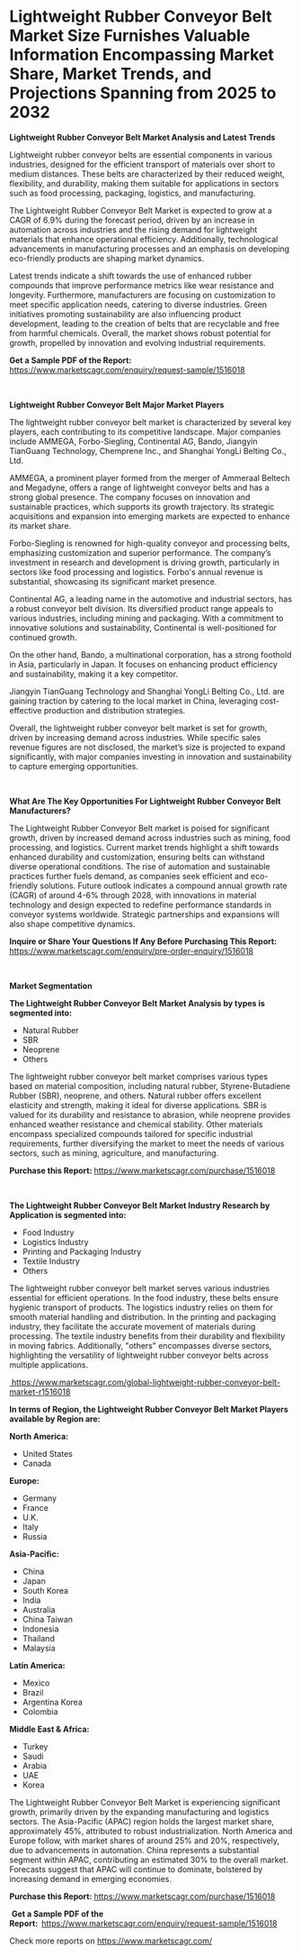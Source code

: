 <p><h1>Lightweight Rubber Conveyor Belt Market Size Furnishes Valuable Information Encompassing Market Share, Market Trends, and Projections Spanning from 2025 to 2032</h1></p><p><strong>Lightweight Rubber Conveyor Belt Market Analysis and Latest Trends</strong></p>
<p><p>Lightweight rubber conveyor belts are essential components in various industries, designed for the efficient transport of materials over short to medium distances. These belts are characterized by their reduced weight, flexibility, and durability, making them suitable for applications in sectors such as food processing, packaging, logistics, and manufacturing. </p><p>The Lightweight Rubber Conveyor Belt Market is expected to grow at a CAGR of 6.9% during the forecast period, driven by an increase in automation across industries and the rising demand for lightweight materials that enhance operational efficiency. Additionally, technological advancements in manufacturing processes and an emphasis on developing eco-friendly products are shaping market dynamics. </p><p>Latest trends indicate a shift towards the use of enhanced rubber compounds that improve performance metrics like wear resistance and longevity. Furthermore, manufacturers are focusing on customization to meet specific application needs, catering to diverse industries. Green initiatives promoting sustainability are also influencing product development, leading to the creation of belts that are recyclable and free from harmful chemicals. Overall, the market shows robust potential for growth, propelled by innovation and evolving industrial requirements.</p></p>
<p><strong>Get a Sample PDF of the Report:&nbsp;</strong> <a href="https://www.marketscagr.com/enquiry/request-sample/1516018?utm_campaign=1889&utm_medium=2&utm_source=Github&utm_content=ia&utm_term=18012025&utm_id=lightweight-rubber-conveyor-belt">https://www.marketscagr.com/enquiry/request-sample/1516018</a></p>
<p>&nbsp;</p>
<p><strong>Lightweight Rubber Conveyor Belt Major Market Players</strong></p>
<p><p>The lightweight rubber conveyor belt market is characterized by several key players, each contributing to its competitive landscape. Major companies include AMMEGA, Forbo-Siegling, Continental AG, Bando, Jiangyin TianGuang Technology, Chemprene Inc., and Shanghai YongLi Belting Co., Ltd. </p><p>AMMEGA, a prominent player formed from the merger of Ammeraal Beltech and Megadyne, offers a range of lightweight conveyor belts and has a strong global presence. The company focuses on innovation and sustainable practices, which supports its growth trajectory. Its strategic acquisitions and expansion into emerging markets are expected to enhance its market share.</p><p>Forbo-Siegling is renowned for high-quality conveyor and processing belts, emphasizing customization and superior performance. The company’s investment in research and development is driving growth, particularly in sectors like food processing and logistics. Forbo's annual revenue is substantial, showcasing its significant market presence.</p><p>Continental AG, a leading name in the automotive and industrial sectors, has a robust conveyor belt division. Its diversified product range appeals to various industries, including mining and packaging. With a commitment to innovative solutions and sustainability, Continental is well-positioned for continued growth.</p><p>On the other hand, Bando, a multinational corporation, has a strong foothold in Asia, particularly in Japan. It focuses on enhancing product efficiency and sustainability, making it a key competitor.</p><p>Jiangyin TianGuang Technology and Shanghai YongLi Belting Co., Ltd. are gaining traction by catering to the local market in China, leveraging cost-effective production and distribution strategies. </p><p>Overall, the lightweight rubber conveyor belt market is set for growth, driven by increasing demand across industries. While specific sales revenue figures are not disclosed, the market’s size is projected to expand significantly, with major companies investing in innovation and sustainability to capture emerging opportunities.</p></p>
<p>&nbsp;</p>
<p><strong>What Are The Key Opportunities For Lightweight Rubber Conveyor Belt Manufacturers?</strong></p>
<p><p>The Lightweight Rubber Conveyor Belt market is poised for significant growth, driven by increased demand across industries such as mining, food processing, and logistics. Current market trends highlight a shift towards enhanced durability and customization, ensuring belts can withstand diverse operational conditions. The rise of automation and sustainable practices further fuels demand, as companies seek efficient and eco-friendly solutions. Future outlook indicates a compound annual growth rate (CAGR) of around 4-6% through 2028, with innovations in material technology and design expected to redefine performance standards in conveyor systems worldwide. Strategic partnerships and expansions will also shape competitive dynamics.</p></p>
<p><strong>Inquire or Share Your Questions If Any Before Purchasing This Report:</strong> <a href="https://www.marketscagr.com/enquiry/pre-order-enquiry/1516018?utm_campaign=1889&utm_medium=2&utm_source=Github&utm_content=ia&utm_term=18012025&utm_id=lightweight-rubber-conveyor-belt">https://www.marketscagr.com/enquiry/pre-order-enquiry/1516018</a></p>
<p>&nbsp;</p>
<p><strong>Market Segmentation</strong></p>
<p><strong>The Lightweight Rubber Conveyor Belt Market Analysis by types is segmented into:</strong></p>
<p><ul><li>Natural Rubber</li><li>SBR</li><li>Neoprene</li><li>Others</li></ul></p>
<p><p>The lightweight rubber conveyor belt market comprises various types based on material composition, including natural rubber, Styrene-Butadiene Rubber (SBR), neoprene, and others. Natural rubber offers excellent elasticity and strength, making it ideal for diverse applications. SBR is valued for its durability and resistance to abrasion, while neoprene provides enhanced weather resistance and chemical stability. Other materials encompass specialized compounds tailored for specific industrial requirements, further diversifying the market to meet the needs of various sectors, such as mining, agriculture, and manufacturing.</p></p>
<p><strong>Purchase this Report:&nbsp;</strong><a href="https://www.marketscagr.com/purchase/1516018?utm_campaign=1889&utm_medium=2&utm_source=Github&utm_content=ia&utm_term=18012025&utm_id=lightweight-rubber-conveyor-belt">https://www.marketscagr.com/purchase/1516018</a></p>
<p>&nbsp;</p>
<p><strong>The Lightweight Rubber Conveyor Belt Market Industry Research by Application is segmented into:</strong></p>
<p><ul><li>Food Industry</li><li>Logistics Industry</li><li>Printing and Packaging Industry</li><li>Textile Industry</li><li>Others</li></ul></p>
<p><p>The lightweight rubber conveyor belt market serves various industries essential for efficient operations. In the food industry, these belts ensure hygienic transport of products. The logistics industry relies on them for smooth material handling and distribution. In the printing and packaging industry, they facilitate the accurate movement of materials during processing. The textile industry benefits from their durability and flexibility in moving fabrics. Additionally, "others" encompasses diverse sectors, highlighting the versatility of lightweight rubber conveyor belts across multiple applications.</p></p>
<p><a href="https://www.marketscagr.com/global-lightweight-rubber-conveyor-belt-market-r1516018?utm_campaign=1889&utm_medium=2&utm_source=Github&utm_content=ia&utm_term=18012025&utm_id=lightweight-rubber-conveyor-belt">&nbsp;https://www.marketscagr.com/global-lightweight-rubber-conveyor-belt-market-r1516018</a></p>
<p><strong>In terms of Region, the Lightweight Rubber Conveyor Belt Market Players available by Region are:</strong></p>
<p>
    <p> <strong> North America: </strong>
        <ul>
            <li>United States</li>
            <li>Canada</li>
        </ul>
        </p> 
    <p> <strong> Europe: </strong>
        <ul>
            <li>Germany</li>
            <li>France</li>
            <li>U.K.</li>
            <li>Italy</li>
            <li>Russia</li>
        </ul>
        </p> 
    <p> <strong> Asia-Pacific: </strong>
        <ul>
            <li>China</li>
            <li>Japan</li>
            <li>South Korea</li>
            <li>India</li>
            <li>Australia</li>
            <li>China Taiwan</li>
            <li>Indonesia</li>
            <li>Thailand</li>
            <li>Malaysia</li>
        </ul>
        </p> 
    <p> <strong> Latin America: </strong>
        <ul>
            <li>Mexico</li>
            <li>Brazil</li>
            <li>Argentina Korea</li>
            <li>Colombia</li>
        </ul>
        </p> 
    <p> <strong> Middle East & Africa: </strong>
        <ul>
            <li>Turkey</li>
            <li>Saudi</li>
            <li>Arabia</li>
            <li>UAE</li>
            <li>Korea</li>
        </ul>
    </p>
    </p>
<p><p>The Lightweight Rubber Conveyor Belt Market is experiencing significant growth, primarily driven by the expanding manufacturing and logistics sectors. The Asia-Pacific (APAC) region holds the largest market share, approximately 45%, attributed to robust industrialization. North America and Europe follow, with market shares of around 25% and 20%, respectively, due to advancements in automation. China represents a substantial segment within APAC, contributing an estimated 30% to the overall market. Forecasts suggest that APAC will continue to dominate, bolstered by increasing demand in emerging economies.</p></p>
<p><strong>Purchase this Report: </strong><a href="https://www.marketscagr.com/purchase/1516018?utm_campaign=1889&utm_medium=2&utm_source=Github&utm_content=ia&utm_term=18012025&utm_id=lightweight-rubber-conveyor-belt">https://www.marketscagr.com/purchase/1516018</a></p>
<p>&nbsp;<strong>Get a Sample PDF of the Report:&nbsp;&nbsp;</strong><a href="https://www.marketscagr.com/enquiry/request-sample/1516018?utm_campaign=1889&utm_medium=2&utm_source=Github&utm_content=ia&utm_term=18012025&utm_id=lightweight-rubber-conveyor-belt">https://www.marketscagr.com/enquiry/request-sample/1516018</a></p>
<p><strong></strong></p>
<p>Check more reports on <a href="https://www.marketscagr.com/?utm_campaign=1889&utm_medium=2&utm_source=Github&utm_content=ia&utm_term=18012025&utm_id=lightweight-rubber-conveyor-belt">https://www.marketscagr.com/</a></p>